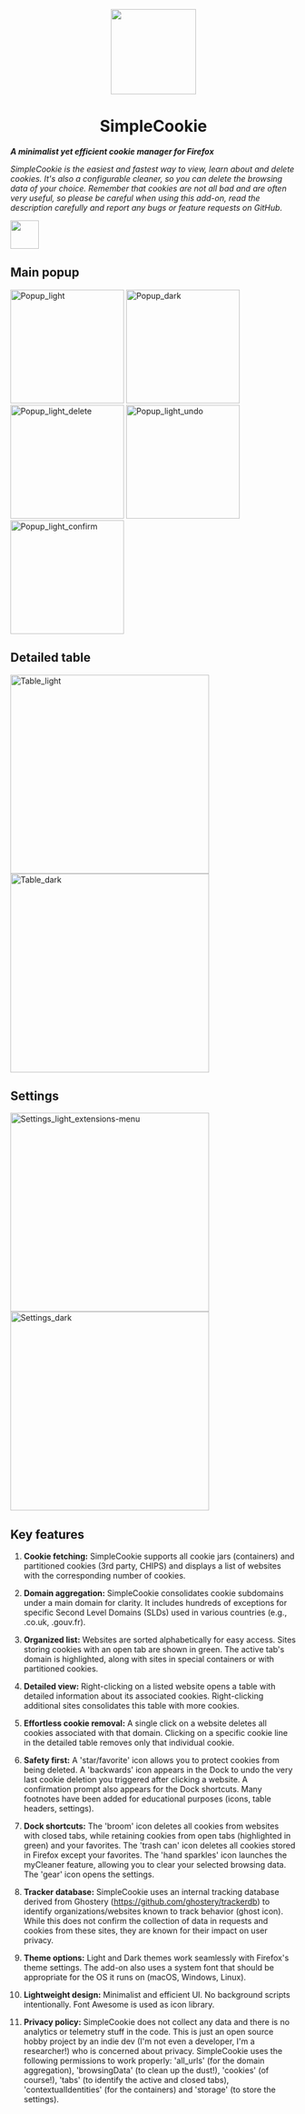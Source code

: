 <p align="center">
<img width="150" src=https://github.com/mickaphd/SimpleCookie/assets/25211018/64489133-ecae-435e-92d4-53cc79c9302c)>
</p>

<h1 align="center">SimpleCookie</h1></p>

<b><i>A minimalist yet efficient cookie manager for Firefox</i></b>

<i>SimpleCookie is the easiest and fastest way to view, learn about and delete cookies. It's also a configurable cleaner, so you can delete the browsing data of your choice. Remember that cookies are not all bad and are often very useful, so please be careful when using this add-on, read the description carefully and report any bugs or feature requests on GitHub.</i>

<a href="https://addons.mozilla.org/en-US/firefox/addon/simplecookie/"><img src="https://blog.mozilla.org/addons/files/2020/04/get-the-addon-fx-apr-2020.svg" height=50px></a>

<h2>Main popup</h2>

<img width="200" alt="Popup_light" src="https://github.com/user-attachments/assets/5fdea558-3172-4800-9fb0-9ce1bf38c4c1">
<img width="200" alt="Popup_dark" src="https://github.com/user-attachments/assets/99b7d302-fc4b-43bf-9ed4-637ecca63313">
<img width="200" alt="Popup_light_delete" src="https://github.com/user-attachments/assets/20e7a2d9-6bff-4374-9e0d-76fae884246f">
<img width="200" alt="Popup_light_undo" src="https://github.com/user-attachments/assets/2f702ae0-1ff7-4730-b42b-22293fdde6a9">
<img width="200" alt="Popup_light_confirm" src="https://github.com/user-attachments/assets/42076672-5c47-4537-a575-dd27d5688401">


<h2>Detailed table</h2>

<img width="350" alt="Table_light" src="https://github.com/user-attachments/assets/e944e776-4f76-469d-963c-67b71c627c02">
<img width="350" alt="Table_dark" src="https://github.com/user-attachments/assets/c2b52b81-452f-4d67-aa77-5dfe49561874">


<h2>Settings</h2>

<img width="350" alt="Settings_light_extensions-menu" src="https://github.com/user-attachments/assets/dc3bd32a-be55-4f9c-9e0a-f7260747c3bb">
<img width="350" alt="Settings_dark" src="https://github.com/user-attachments/assets/2314965e-5844-41a2-804e-974f3aee4a26">


<h2>Key features</h2>

1. <b>Cookie fetching:</b> SimpleCookie supports all cookie jars (containers) and partitioned cookies (3rd party, CHIPS) and displays a list of websites with the corresponding number of cookies.

1. <b>Domain aggregation:</b> SimpleCookie consolidates cookie subdomains under a main domain for clarity. It includes hundreds of exceptions for specific Second Level Domains (SLDs) used in various countries (e.g., .co.uk, .gouv.fr).

1. <b>Organized list:</b> Websites are sorted alphabetically for easy access. Sites storing cookies with an open tab are shown in green. The active tab's domain is highlighted, along with sites in special containers or with partitioned cookies.

1. <b>Detailed view:</b> Right-clicking on a listed website opens a table with detailed information about its associated cookies. Right-clicking additional sites consolidates this table with more cookies.

1. <b>Effortless cookie removal:</b> A single click on a website deletes all cookies associated with that domain. Clicking on a specific cookie line in the detailed table removes only that individual cookie.

1. <b>Safety first:</b> A 'star/favorite' icon allows you to protect cookies from being deleted. A 'backwards' icon appears in the Dock to undo the very last cookie deletion you triggered after clicking a website. A confirmation prompt also appears for the Dock shortcuts. Many footnotes have been added for educational purposes (icons, table headers, settings).

1. <b>Dock shortcuts:</b> The 'broom' icon deletes all cookies from websites with closed tabs, while retaining cookies from open tabs (highlighted in green) and your favorites. The 'trash can' icon deletes all cookies stored in Firefox except your favorites. The 'hand sparkles' icon launches the myCleaner feature, allowing you to clear your selected browsing data. The 'gear' icon opens the settings.

1. <b>Tracker database:</b> SimpleCookie uses an internal tracking database derived from Ghostery (https://github.com/ghostery/trackerdb) to identify organizations/websites known to track behavior (ghost icon). While this does not confirm the collection of data in requests and cookies from these sites, they are known for their impact on user privacy.

1. <b>Theme options:</b> Light and Dark themes work seamlessly with Firefox's theme settings. The add-on also uses a system font that should be appropriate for the OS it runs on (macOS, Windows, Linux).

1. <b>Lightweight design:</b> Minimalist and efficient UI. No background scripts intentionally. Font Awesome is used as icon library.

1. <b>Privacy policy:</b> SimpleCookie does not collect any data and there is no analytics or telemetry stuff in the code. This is just an open source hobby project by an indie dev (I'm not even a developer, I'm a researcher!) who is concerned about privacy. SimpleCookie uses the following permissions to work properly: 'all_urls' (for the domain aggregation), 'browsingData' (to clean up the dust!), 'cookies' (of course!), 'tabs' (to identify the active and closed tabs), 'contextualIdentities' (for the containers) and 'storage' (to store the settings).
